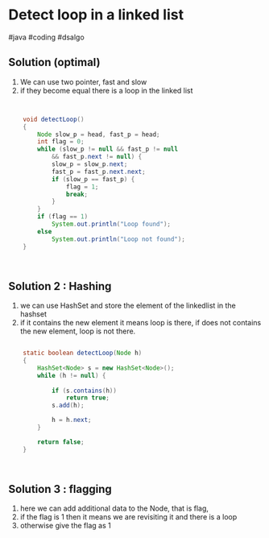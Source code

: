 # Detect loop in a linked list
#java 
#coding 
#dsalgo 


## Solution (optimal)
1. We can use two pointer, fast and slow
2. if they become equal there is a loop in the linked list

```java


	void detectLoop()
	{
		Node slow_p = head, fast_p = head;
		int flag = 0;
		while (slow_p != null && fast_p != null
			&& fast_p.next != null) {
			slow_p = slow_p.next;
			fast_p = fast_p.next.next;
			if (slow_p == fast_p) {
				flag = 1;
				break;
			}
		}
		if (flag == 1)
			System.out.println("Loop found");
		else
			System.out.println("Loop not found");
	}

	

```

## Solution 2 : Hashing
1. we can use HashSet and store the element of the linkedlist in the hashset
2. if it contains the new element it means loop is there, if does not contains the new element, loop is not there.

```java

	static boolean detectLoop(Node h)
	{
		HashSet<Node> s = new HashSet<Node>();
		while (h != null) {
			
			if (s.contains(h))
				return true;
			s.add(h);

			h = h.next;
		}

		return false;
	}

	


```

## Solution 3 : flagging
1. here we can add additional data to the Node, that is flag,
2. if the flag is 1 then it means we are revisiting it and there is a loop
3. otherwise give the flag as 1




